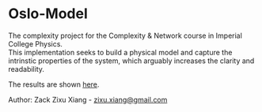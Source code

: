 # Oslo-Model
The complexity project for the Complexity & Network course in Imperial College Physics.  
This implementation seeks to build a physical model and capture the intrinstic properties of the system, which arguably increases the clarity and readability.  

The results are shown [here](http://nbviewer.jupyter.org/github/zraxon/Oslo-Model/blob/master/Oslo%20Model.ipynb).

Author: Zack Zixu Xiang - zixu.xiang@gmail.com
